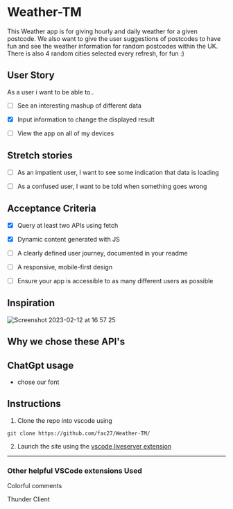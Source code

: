 # Weather-TM

This Weather app is for giving hourly and daily weather for a given postcode. We also want to give the user suggestions of postcodes to have fun and see the weather information for random postcodes within the UK. There is also 4 random cities selected every refresh, for fun :)

## User Story

As a user i want to be able to..

- [ ] See an interesting mashup of different data
- [x] Input information to change the displayed result
- [ ] View the app on all of my devices


## Stretch stories 

- [ ] As an impatient user, I want to see some indication that data is loading
- [ ] As a confused user, I want to be told when something goes wrong


## Acceptance Criteria 

- [x] Query at least two APIs using fetch
- [x] Dynamic content generated with JS
- [ ] A clearly defined user journey, documented in your readme
- [ ] A responsive, mobile-first design
- [ ] Ensure your app is accessible to as many different users as possible


## Inspiration

![Screenshot 2023-02-12 at 16 57 25](https://user-images.githubusercontent.com/44851616/218325225-f94ebf2f-5f2a-4ba0-a736-1aa76ab69f52.png)


## Why we chose these API's



## ChatGpt usage

- chose our font


## Instructions

1. Clone the repo into vscode using 
```
git clone https://github.com/fac27/Weather-TM/
```
2. Launch the site using the [vscode liveserver extension](https://marketplace.visualstudio.com/items?itemName=ritwickdey.LiveServer)

---
### Other helpful VSCode extensions Used

Colorful comments

Thunder Client
